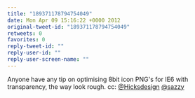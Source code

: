 ```yaml
---
title: "189371178794754049"
date: Mon Apr 09 15:16:22 +0000 2012
original-tweet-id: "189371178794754049"
retweets: 0
favorites: 0
reply-tweet-id: ""
reply-user-id: ""
reply-user-screen-name: ""
---
```

Anyone have any tip on optimising 8bit icon PNG's for IE6 with transparency, the way look rough. cc: <a href="https://twitter.com/Hicksdesign">@Hicksdesign</a> <a href="https://twitter.com/sazzy">@sazzy</a>
